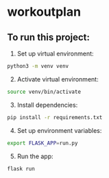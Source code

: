 # workoutplan

## To run this project:
1. Set up virtual environment:
```bash
python3 -m venv venv
```

2. Activate virtual environment:
```bash
source venv/bin/activate
```

3. Install dependencies:
```bash
pip install -r requirements.txt
```

4. Set up environment variables:
```bash
export FLASK_APP=run.py
```

5. Run the app:
```bash
flask run
```